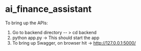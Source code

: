 # ai_finance_assistant

To bring up the APIs:

1. Go to backend directory -- >  cd backend
2. python app.py  -> This should start the app
3. To bring up Swagger, on browser hit -> http://127.0.0.1:5000/ 